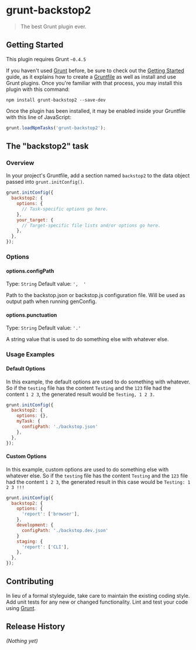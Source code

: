 # grunt-backstop2

> The best Grunt plugin ever.

## Getting Started
This plugin requires Grunt `~0.4.5`

If you haven't used [Grunt](http://gruntjs.com/) before, be sure to check out the [Getting Started](http://gruntjs.com/getting-started) guide, as it explains how to create a [Gruntfile](http://gruntjs.com/sample-gruntfile) as well as install and use Grunt plugins. Once you're familiar with that process, you may install this plugin with this command:

```shell
npm install grunt-backstop2 --save-dev
```

Once the plugin has been installed, it may be enabled inside your Gruntfile with this line of JavaScript:

```js
grunt.loadNpmTasks('grunt-backstop2');
```

## The "backstop2" task

### Overview
In your project's Gruntfile, add a section named `backstop2` to the data object passed into `grunt.initConfig()`.

```js
grunt.initConfig({
  backstop2: {
    options: {
      // Task-specific options go here.
    },
    your_target: {
      // Target-specific file lists and/or options go here.
    },
  },
});
```

### Options

#### options.configPath
Type: `String`
Default value: `',  '`

Path to the backstop.json or backstop.js configuration file. Will be used as output path when running genConfig.

#### options.punctuation
Type: `String`
Default value: `'.'`

A string value that is used to do something else with whatever else.

### Usage Examples

#### Default Options
In this example, the default options are used to do something with whatever. So if the `testing` file has the content `Testing` and the `123` file had the content `1 2 3`, the generated result would be `Testing, 1 2 3.`

```js
grunt.initConfig({
  backstop2: {
    options: {},
    myTask: {
      configPath: './backstop.json'
    },
  },
});
```

#### Custom Options
In this example, custom options are used to do something else with whatever else. So if the `testing` file has the content `Testing` and the `123` file had the content `1 2 3`, the generated result in this case would be `Testing: 1 2 3 !!!`

```js
grunt.initConfig({
  backstop2: {
    options: {
      'report': ['browser'],
    },
    development: {
      configPath: './backstop.dev.json'
    }
    staging: {
      'report': ['CLI'],
    },
  },
});
```

## Contributing
In lieu of a formal styleguide, take care to maintain the existing coding style. Add unit tests for any new or changed functionality. Lint and test your code using [Grunt](http://gruntjs.com/).

## Release History
_(Nothing yet)_
